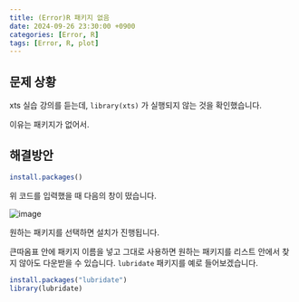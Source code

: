 ```yaml
---
title: (Error)R 패키지 없음
date: 2024-09-26 23:30:00 +0900
categories: [Error, R]
tags: [Error, R, plot]
---
```


## 문제 상황

xts 실습 강의를 듣는데, `library(xts)` 가 실행되지 않는 것을 확인했습니다.

이유는 패키지가 없어서.

## 해결방안

```R
install.packages()
```

위 코드를 입력했을 때 다음의 창이 떴습니다.

![image](https://github.com/user-attachments/assets/ebba0977-a095-4667-8fa6-4384071a6293)

원하는 패키지를 선택하면 설치가 진행됩니다.

큰따옴표 안에 패키지 이름을 넣고 그대로 사용하면 원하는 패키지를 리스트 안에서 찾지 않아도 다운받을 수 있습니다. `lubridate` 패키지를 예로 들어보겠습니다.

```R
install.packages("lubridate")
library(lubridate)
```
